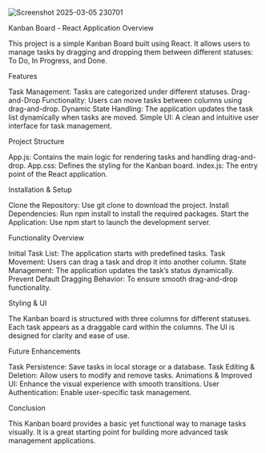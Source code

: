 ![Screenshot 2025-03-05 230701](https://github.com/user-attachments/assets/d0c91fc5-0922-4df4-8399-b0a4840400bc)

Kanban Board - React Application
Overview

This project is a simple Kanban Board built using React. It allows users to manage tasks by dragging and dropping them between different statuses: To Do, In Progress, and Done.

Features

Task Management: Tasks are categorized under different statuses.
Drag-and-Drop Functionality: Users can move tasks between columns using drag-and-drop.
Dynamic State Handling: The application updates the task list dynamically when tasks are moved.
Simple UI: A clean and intuitive user interface for task management.

Project Structure

App.js: Contains the main logic for rendering tasks and handling drag-and-drop.
App.css: Defines the styling for the Kanban board.
index.js: The entry point of the React application.

Installation & Setup

Clone the Repository:
Use git clone to download the project.
Install Dependencies:
Run npm install to install the required packages.
Start the Application:
Use npm start to launch the development server.

Functionality Overview

Initial Task List: The application starts with predefined tasks.
Task Movement: Users can drag a task and drop it into another column.
State Management: The application updates the task’s status dynamically.
Prevent Default Dragging Behavior: To ensure smooth drag-and-drop functionality.

Styling & UI

The Kanban board is structured with three columns for different statuses.
Each task appears as a draggable card within the columns.
The UI is designed for clarity and ease of use.

Future Enhancements

Task Persistence: Save tasks in local storage or a database.
Task Editing & Deletion: Allow users to modify and remove tasks.
Animations & Improved UI: Enhance the visual experience with smooth transitions.
User Authentication: Enable user-specific task management.

Conclusion

This Kanban board provides a basic yet functional way to manage tasks visually. It is a great starting point for building more advanced task management applications.
